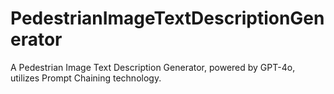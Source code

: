# PedestrianImageTextDescriptionGenerator
A Pedestrian Image Text Description Generator, powered by GPT-4o, utilizes Prompt Chaining technology.

